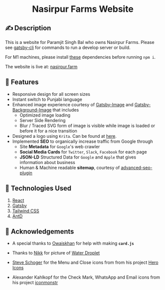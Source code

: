 <h1 align="center">
  Nasirpur Farms Website
</h1>

## ✍️ Description

This is a website for Paramjit Singh Bal who owns Nasirpur Farms. Please see [gatsby-cli](https://www.gatsbyjs.com/docs/gatsby-cli/) for commands to run a develop server or build.

For M1 machines, please install [these](https://github.com/nuxt/image/issues/204#issue-837103392) dependencies before running `npm i`.

The website is live at: [nasirpur.farm](https://nasirpur.farm/)

## 🌟 Features

- Responsive design for all screen sizes
- Instant switch to Punjabi language
- Enhanced image experience courtesy of [Gatsby-Image](https://www.gatsbyjs.com/plugins/gatsby-image/) and [Gatsby-Background-Image](https://www.gatsbyjs.com/plugins/gatsby-background-image/) that includes
  - Optimized image loading
  - Server Side Rendering
  - Blur / Traced SVG form of image is visible while image is loaded or before it for a nice transition
- Designed a logo using `Krita`. Can be found at [here](src/images/nasirpur_farms_logo.png).
- Implemented **SEO** to organically increase traffic from Google through
  - Site **Metadata** for `Google`'s web crawler
  - **Social Media Cards** for `Twitter`, `Slack`, `Facebook` for each page
  - **JSON-LD** Structured Data for `Google` and `Apple` that gives information about business
  - Human & Machine readable **sitemap**, courtesy of [advanced-seo-plugin](https://www.gatsbyjs.com/plugins/gatsby-plugin-advanced-sitemap/)

## 🚀 Technologies Used

1.  [React](https://reactjs.org/)
1.  [Gatsby](https://www.gatsbyjs.com/)
1.  [Tailwind CSS](https://tailwindcss.com/)
1.  [AntD](https://ant.design/)

## 🙏 Acknowledgements

- A special thanks to [Owaiskhan](https://github.com/owaiswiz) for help with making **`card.js`**

- Thanks to [Nikk](https://www.flickr.com/photos/nikkvalentine/) for picture of [Water Droplet](https://www.flickr.com/photos/nikkvalentine/26145405558/)

- [Steve Schoger](https://twitter.com/steveschoger) for the Menu and Close icons from from his project [Hero Icons](https://heroicons.com/)

- Alexander Kahlkopf for the Check Mark, WhatsApp and Email icons from his project [iconmonstr](https://iconmonstr.com/)
